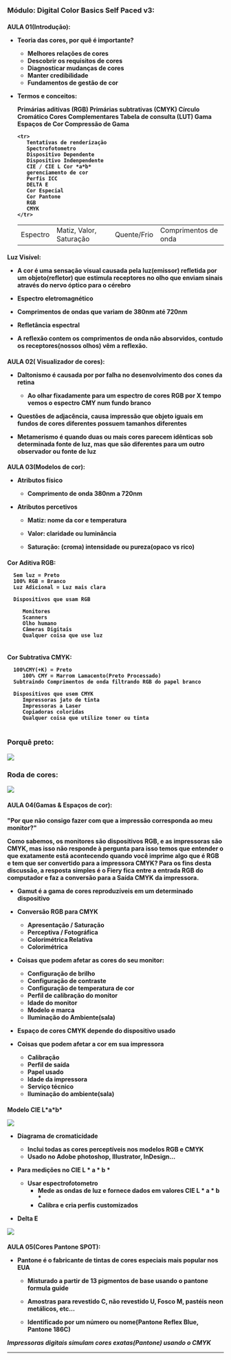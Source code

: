 <p>

<H3>Módulo: Digital Color Basics Self Paced v3:

<h4>AULA 01(Introdução):
<p>

- Teoria das cores, por quê é importante?
   - Melhores relações de cores
   - Descobrir os requisitos de cores
   - Diagnosticar mudanças de cores
   - Manter credibilidade
   - Fundamentos de gestão de cor

- Termos e conceitos:

   <table>
      <tr>
         <td>Espectro</td>
         <td>Matiz, Valor, Saturação</td>
         <td>Quente/Frio</td>
         <td>Comprimentos de onda</td>
         Primárias aditivas (RGB)
         Primárias subtrativas (CMYK)
         Círculo Cromático
         Cores Complementares
         Tabela de consulta (LUT)
         Gama
         Espaços de Cor
         Compressão de Gama
      </tr>

      <tr>
         Tentativas de renderização
         Spectrofotometro
         Dispositivo Dependente
         Dispositivo Indenpendente
         CIE / CIE L Cor *a*b*
         gerenciamento de cor
         Perfis ICC
         DELTA E
         Cor Especial
         Cor Pantone
         RGB
         CMYK
      </tr>
 
   </table>

<p>

<h4>Luz Visível:
<p>

   - A cor é uma sensação visual causada pela luz(emissor) refletida por um objeto(refletor) que estimula receptores no olho que enviam sinais através do nervo óptico para o cérebro

   - Espectro eletromagnético

   - Comprimentos de ondas que variam de 380nm até 720nm

   - Refletância espectral
   
   - A reflexão contem os comprimentos de onda não absorvidos, contudo os receptores(nossos olhos) vêm a reflexão.


<p>
<h4>AULA 02( Visualizador de cores):
<p>

-  Daltonismo é causada por por falha no desenvolvimento dos cones da retina
   -  Ao olhar fixadamente para um espectro de cores RGB por X tempo vemos o espectro CMY num fundo branco

-  Questões de adjacência, causa impressão que objeto iguais em fundos de cores diferentes possuem tamanhos diferentes

-  Metamerismo é quando duas ou mais cores parecem idênticas sob determinada fonte de luz, mas que são diferentes para um outro observador ou fonte de luz


<p>
<h4>AULA 03(Modelos de cor):
<p>

-  Atributos físico
   - Comprimento de onda 380nm a 720nm

-  Atributos percetivos
   -  Matiz: nome da cor e temperatura

   -  Valor: claridade ou luminância

   -  Saturação: (croma) intensidade ou pureza(opaco vs rico)

<p>

<h4> Cor Aditiva RGB: 
<p>

<table>
   
      Sem luz = Preto
      100% RGB = Branco
      Luz Adicional = Luz mais clara

      Dispositivos que usam RGB

         Monitores
         Scanners
         Olho humano
         Câmeras Digitais
         Qualquer coisa que use luz
</table>

<h4> Cor Subtrativa CMYK: 
<p>

<table>
   
      100%CMY(+K) = Preto
         100% CMY = Marrom Lamacento(Preto Processado)
      Subtraindo Comprimentos de onda filtrando RGB do papel branco
      
      Dispositivos que usem CMYK
         Impressoras jato de tinta
         Impressoras a Laser
         Copiadoras coloridas
         Qualquer coisa que utilize toner ou tinta

</table>

<h3> Porquê preto: 
<p>

<img src="./img/image16.png">

<h3> Roda de cores:
<p>

<img src="./img/image17.png">


<p>
<h4>AULA 04(Gamas & Espaços de cor):
<p>

<h4> "Por que não consigo fazer com que a impressão corresponda ao meu monitor?" 
<p>

Como sabemos, os monitores são dispositivos RGB, e as impressoras são CMYK, mas isso não responde à pergunta
para isso temos que entender o que exatamente está acontecendo quando você imprime algo que é RGB e tem que ser convertido para a impressora CMYK?
Para os fins desta discussão, a resposta simples é o Fiery fica entre a entrada RGB do computador e faz a conversão para a 
Saída CMYK da impressora.

-  Gamut é a gama de cores reproduzíveis em um determinado dispositivo

-  Conversão RGB para CMYK

   -  Apresentação / Saturação 
   -  Perceptiva / Fotográfica
   -  Colorimétrica Relativa
   -  Colorimétrica 
   
-  Coisas que podem afetar as cores do seu monitor:

   -  Configuração de brilho
   -  Configuração de contraste
   -  Configuração de temperatura de cor
   -  Perfil de calibração do monitor
   -  Idade do monitor
   -  Modelo e marca
   -  Iluminação do Ambiente(sala)

-  Espaço de cores CMYK depende do dispositivo usado
   
-  Coisas que podem afetar a cor em sua impressora

   -  Calibração
   -  Perfil de saída
   -  Papel usado
   -  Idade da impressora
   -  Serviço técnico
   -  Iluminação do ambiente(sala)

<h4>Modelo CIE L*a*b*
<p>

<img src="./img/image18.png">

<p>

-  Diagrama de cromaticidade
   -  Inclui todas as cores perceptíveis nos modelos RGB e CMYK
   -  Usado no Adobe photoshop, Illustrator, InDesign...

-  Para medições no CIE L * a * b *
   - Usar espectrofotometro   
      -  Mede as ondas de luz e fornece dados em valores CIE L * a * b * 
      -  Calibra e cria perfis customizados

-  Delta E
<p>

<img src= "./img/image19.png">


<p>
<h4>AULA 05(Cores Pantone SPOT):
<p>

-  Pantone é o fabricante de tintas de cores especiais mais popular nos EUA

   -  Misturado a partir de 13 pigmentos de base usando o pantone formula guide

   -  Amostras para revestido C, não revestido U, Fosco M, pastéis neon metálicos, etc...

   -  Identificado por um número ou nome(Pantone Reflex Blue, Pantone 186C)
<p>

*Impressoras digitais simulam cores exatas(Pantone) usando o CMYK*

<p>

***